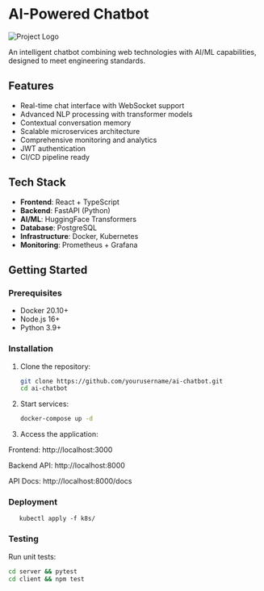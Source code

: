 # AI-Powered Chatbot

![Project Logo](https://via.placeholder.com/150)

An intelligent chatbot combining web technologies with AI/ML capabilities, designed to meet engineering standards.

## Features

- Real-time chat interface with WebSocket support
- Advanced NLP processing with transformer models
- Contextual conversation memory
- Scalable microservices architecture
- Comprehensive monitoring and analytics
- JWT authentication
- CI/CD pipeline ready

## Tech Stack

- **Frontend**: React + TypeScript
- **Backend**: FastAPI (Python)
- **AI/ML**: HuggingFace Transformers
- **Database**: PostgreSQL
- **Infrastructure**: Docker, Kubernetes
- **Monitoring**: Prometheus + Grafana

## Getting Started

### Prerequisites

- Docker 20.10+
- Node.js 16+
- Python 3.9+

### Installation

1. Clone the repository:
   ```bash
   git clone https://github.com/yourusername/ai-chatbot.git
   cd ai-chatbot

2. Start services:
    ```bash
    docker-compose up -d

3. Access the application:

Frontend: http://localhost:3000

Backend API: http://localhost:8000

API Docs: http://localhost:8000/docs


   ### Deployment
   
       kubectl apply -f k8s/

### Testing
Run unit tests:
```bash
cd server && pytest
cd client && npm test


